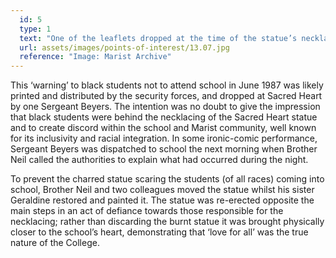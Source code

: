 ```yaml
---
  id: 5
  type: 1
  text: "One of the leaflets dropped at the time of the statue’s necklacing, collected by Brother Neil McGurk in 1987."
  url: assets/images/points-of-interest/13.07.jpg
  reference: "Image: Marist Archive"
---
```

This ‘warning’ to black students not to attend school in June 1987 was likely printed and distributed by the security forces, and dropped at Sacred Heart by one Sergeant Beyers. The intention was no doubt to give the impression that black students were behind the necklacing of the Sacred Heart statue and to create discord within the school and Marist community, well known for its inclusivity and racial integration. In some ironic-comic performance, Sergeant Beyers was dispatched to school the next morning when Brother Neil called the authorities to explain what had occurred during the night. 

To prevent the charred statue scaring the students (of all races) coming into school, Brother Neil and two colleagues moved the statue whilst his sister Geraldine restored and painted it. The statue was re-erected opposite the main steps in an act of defiance towards those responsible for the necklacing; rather than discarding the burnt statue it was brought physically closer to the school’s heart, demonstrating that ‘love for all’ was the true nature of the College.
